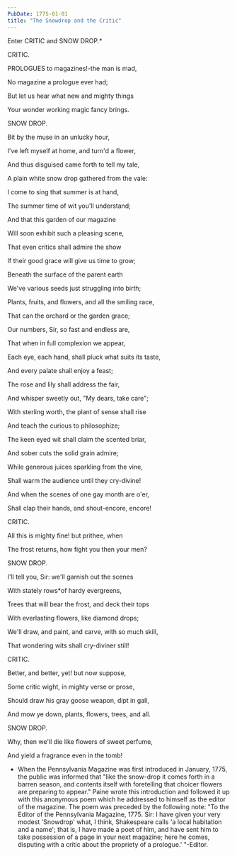 ```yaml
---
PubDate: 1775-01-01
title: "The Snowdrop and the Critic"
---
```


   Enter CRITIC and SNOW DROP.*



   CRITIC.



   PROLOGUES to magazines!-the man is mad,

   No magazine a prologue ever had;

   But let us hear what new and mighty things

   Your wonder working magic fancy brings.



   SNOW DROP.



   Bit by the muse in an unlucky hour,

   I've left myself at home, and turn'd a flower,

   And thus disguised came forth to tell my tale,

   A plain white snow drop gathered from the vale:

   I come to sing that summer is at hand,

   The summer time of wit you'll understand;

   And that this garden of our magazine

   Will soon exhibit such a pleasing scene,

   That even critics shall admire the show

   If their good grace will give us time to grow;

   Beneath the surface of the parent earth

   We've various seeds just struggling into birth;

   Plants, fruits, and flowers, and all the smiling race,

   That can the orchard or the garden grace;

   Our numbers, Sir, so fast and endless are,

   That when in full complexion we appear,

   Each eye, each hand, shall pluck what suits its taste,



   And every palate shall enjoy a feast;

   The rose and lily shall address the fair,

   And whisper sweetly out, "My dears, take care";

   With sterling worth, the plant of sense shall rise

   And teach the curious to philosophize;

   The keen eyed wit shall claim the scented briar,

   And sober cuts the solid grain admire;

   While generous juices sparkling from the vine,

   Shall warm the audience until they cry-divine!

   And when the scenes of one gay month are o'er,

   Shall clap their hands, and shout-encore, encore!



   CRITIC.



   All this is mighty fine! but prithee, when

   The frost returns, how fight you then your men?



   SNOW DROP.



   I'll tell you, Sir: we'll garnish out the scenes

   With stately rows*of hardy evergreens,

   Trees that will bear the frost, and deck their tops

   With everlasting flowers, like diamond drops;

   We'll draw, and paint, and carve, with so much skill,

   That wondering wits shall cry-diviner still!



   CRITIC.



   Better, and better, yet! but now suppose,

   Some critic wight, in mighty verse or prose,

   Should draw his gray goose weapon, dipt in gall,

   And mow ye down, plants, flowers, trees, and all.



   SNOW DROP.



   Why, then we'll die like flowers of sweet perfume,

   And yield a fragrance even in the tomb!



   *  When the Pennsylvania Magazine was first introduced in January, 1775,
   the public was informed that "like the snow-drop it comes forth in a
   barren season, and contents itself with foretelling that choicer flowers
   are preparing to appear." Paine wrote this introduction and followed it up
   with this anonymous poem which he addressed to himself as the editor of
   the magazine. The poem was preceded by the following note: "To the Editor
   of the Pennsylvania Magazine, 1775. Sir: I have given your very modest
   'Snowdrop' what, I think, Shakespeare calls 'a local habitation and a
   name'; that is, I have made a poet of him, and have sent him to take
   possession of a page in your next magazine; here he comes, disputing with
   a critic about the propriety of a prologue.' "-Editor.


